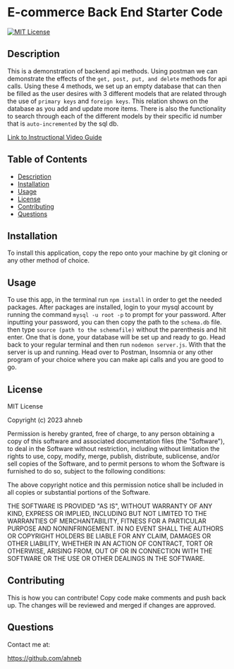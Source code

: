 # E-commerce Back End Starter Code
[![MIT License](https://img.shields.io/badge/license-MIT%20License-blue.svg)](https://choosealicense.com/licenses/mit)
## Description
This is a demonstration of backend api methods. Using postman we can demonstrate the effects of the `get, post, put, and delete` methods for api calls. Using these 4 methods, we set up an empty database that can then be filled as the user desires with 3 different models that are related through the use of `primary keys` and `foreign keys`. This relation shows on the database as you add and update more items. There is also the functionality to search through each of the different models by their specific id number that is `auto-incremented` by the sql db. 

[Link to Instructional Video Guide](https://www.youtube.com/watch?v=gJk9DoOMYiY)

## Table of Contents
- [Description](#description)
- [Installation](#installation)
- [Usage](#usage)
- [License](#license)
- [Contributing](#contributing)
- [Questions](#questions)

## Installation
To install this application, copy the repo onto your machine by git cloning or any other method of choice.

## Usage
To use this app, in the terminal run `npm install` in order to get the needed packages. After packages are installed, login to your mysql account by running the command `mysql -u root -p` to prompt for your password. After inputting your password, you can then copy the path to the `schema.db` file. then type `source (path to the schemafile)` without the parenthesis and hit enter. One that is done, your database will be set up and ready to go. Head back to your regular terminal and then run `nodemon server.js`. With that the server is up and running. Head over to Postman, Insomnia or any other program of your choice where you can make api calls and you are good to go.

## License
MIT License

Copyright (c) 2023 ahneb

Permission is hereby granted, free of charge, to any person obtaining a copy
of this software and associated documentation files (the "Software"), to deal
in the Software without restriction, including without limitation the rights
to use, copy, modify, merge, publish, distribute, sublicense, and/or sell
copies of the Software, and to permit persons to whom the Software is
furnished to do so, subject to the following conditions:

The above copyright notice and this permission notice shall be included in all
copies or substantial portions of the Software.

THE SOFTWARE IS PROVIDED "AS IS", WITHOUT WARRANTY OF ANY KIND, EXPRESS OR
IMPLIED, INCLUDING BUT NOT LIMITED TO THE WARRANTIES OF MERCHANTABILITY,
FITNESS FOR A PARTICULAR PURPOSE AND NONINFRINGEMENT. IN NO EVENT SHALL THE
AUTHORS OR COPYRIGHT HOLDERS BE LIABLE FOR ANY CLAIM, DAMAGES OR OTHER
LIABILITY, WHETHER IN AN ACTION OF CONTRACT, TORT OR OTHERWISE, ARISING FROM,
OUT OF OR IN CONNECTION WITH THE SOFTWARE OR THE USE OR OTHER DEALINGS IN THE
SOFTWARE.


## Contributing
This is how you can contribute! Copy code make comments and push back up. The changes will be reviewed and merged if changes are approved.

## Questions
Contact me at:

https://github.com/ahneb
